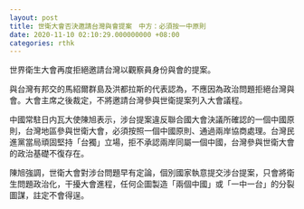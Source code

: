 ```yaml
---
layout: post
title: 世衛大會否決邀請台灣與會提案　中方：必須按一中原則
date: 2020-11-10 02:10:29.000000000 +08:00
categories: rthk
---
```


世界衛生大會再度拒絕邀請台灣以觀察員身份與會的提案。

與台灣有邦交的馬紹爾群島及洪都拉斯的代表認為，不應因為政治問題拒絕台灣與會。大會主席之後裁定，不將邀請台灣參與世衛提案列入大會議程。

中國常駐日内瓦大使陳旭表示，涉台提案違反聯合國大會決議所確認的一個中國原則，台灣地區參與世衛大會，必須按照一個中國原則、通過兩岸協商處理。台灣民進黨當局頑固堅持「台獨」立場，拒不承認兩岸同屬一個中國，台灣參與世衛大會的政治基礎不復存在。

陳旭強調，世衛大會對涉台問題早有定論，個別國家執意提交涉台提案，只會將衛生問題政治化，干擾大會進程，任何企圖製造「兩個中國」或「一中一台」的分裂圖謀，註定不會得逞。
